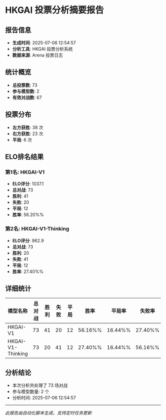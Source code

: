 # HKGAI 投票分析摘要报告

## 报告信息
- **生成时间**: 2025-07-06 12:54:57
- **分析工具**: HKGAI 投票分析系统
- **数据来源**: Arena 投票日志

## 统计概览
- **总投票数**: 73
- **参与模型数**: 2
- **有效对战数**: 67

## 投票分布
- **左方获胜**: 38 次
- **右方获胜**: 23 次
- **平局**: 6 次

## ELO排名结果
### 第1名: HKGAI-V1
- **ELO评分**: 1037.1
- **总对战**: 73
- **胜利**: 41
- **失败**: 20
- **平局**: 12
- **胜率**: 56.20%%

### 第2名: HKGAI-V1-Thinking
- **ELO评分**: 962.9
- **总对战**: 73
- **胜利**: 20
- **失败**: 41
- **平局**: 12
- **胜率**: 27.40%%

## 详细统计

| 模型名称 | 总对战 | 胜利 | 失败 | 平局 | 胜率 | 平局率 | 失败率 |
|---------|--------|------|------|------|------|--------|--------|
| HKGAI-V1 | 73 | 41 | 20 | 12 | 56.16%% | 16.44%% | 27.40%% |
| HKGAI-V1-Thinking | 73 | 20 | 41 | 12 | 27.40%% | 16.44%% | 56.16%% |

## 分析结论
- 本次分析共处理了 73 场对战
- 参与模型数量: 2 个
- 分析时间: 2025-07-06 12:54:57

---
*此报告由自动化脚本生成，支持定时任务更新*

